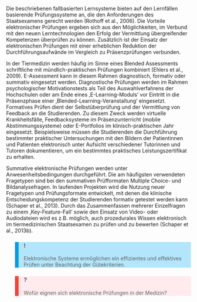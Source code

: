 Die beschriebenen fallbasierten Lernsysteme bieten auf den Lernfällen basierende Prüfungssysteme an, die den Anforderungen des Staatsexamens gerecht werden (Rothoff et al., 2006). Die Vorteile elektronischer Prüfungen ergeben sich aus den Möglichkeiten, im Verbund mit den neuen Lerntechnologien den Erfolg der Vermittlung übergreifender Kompetenzen überprüfen zu können. Zusätzlich ist der Einsatz der elektronischen Prüfungen mit einer erheblichen Reduktion der Durchführungsaufwände im Vergleich zu Präsenzprüfungen verbunden.

In der Tiermedizin werden häufig im Sinne eines Blended Assessments schriftliche mit mündlich-praktischen Prüfungen kombiniert (Ehlers et al., 2009). E-Assessment kann in diesem Rahmen diagnostisch, formativ oder summativ eingesetzt werden. Diagnostische Prüfungen werden im Rahmen psychologischer Motivationstests als Teil des Auswahlverfahrens der Hochschulen oder am Ende eines ‚E-Learning-Moduls’ vor Eintritt in die Präsenzphase einer ‚Blended-Learning-Veranstaltung’ eingesetzt. Formatives Prüfen dient der Selbstüberprüfung und der Vermittlung von Feedback an die Studierenden. Zu diesem Zweck werden virtuelle Krankheitsfälle, Feedbacksysteme im Präsenzunterricht (mobile Abstimmungssysteme) oder E-Portfolios im klinisch-praktischen Jahr eingesetzt. Beispielsweise müssen die Studierenden die Durchführung bestimmter praktischer Untersuchungen mit den Bildern der Patientinnen und Patienten elektronisch unter Aufsicht verschiedener Tutorinnen und Tutoren dokumentieren, um ein bestimmtes praktisches Leistungszertifikat zu erhalten.

Summative elektronische Prüfungen werden unter Anwesenheitsbedingungen durchgeführt. Die am häufigsten verwendeten Fragetypen sind bei den summativen Prüfformaten Multiple Choice- und Bildanalysefragen. In laufenden Projekten wird die Nutzung neuer Fragetypen und Prüfungsformate entwickelt, mit denen die klinische Entscheidungskompetenz der Studierenden formativ getestet werden kann (Schaper et al., 2013). Durch das Zusammenfassen mehrerer Einzelfragen zu einem ‚Key-Feature-Fall’ sowie den Einsatz von Video- oder Audiodateien wird es z.B. möglich, auch prozedurales Wissen elektronisch im tiermedizinischen Staatsexamen zu prüfen und zu bewerten (Schaper et al., 2013b).

<blockquote style="background: #B3E5FC; border-left: 10px solid #039BE5">

### !

Elektronische Systeme ermöglichen ein effizientes und effektives Prüfen unter Beachtung der Gütekriterien.

</blockquote>

<blockquote style="background: #FFEBEE; border-left: 10px solid #F44336">

### ?

Wofür eignen sich elektronische Prüfungen in der Medizin?

</blockquote>
